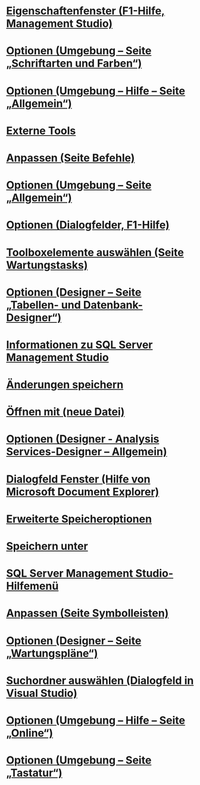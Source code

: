 # [Eigenschaftenfenster (F1-Hilfe, Management Studio)](properties-window-f1-help-management-studio.md)
# [Optionen (Umgebung – Seite „Schriftarten und Farben“)](options-environment-fonts-and-colors-page.md)
# [Optionen (Umgebung – Hilfe – Seite „Allgemein“)](options-environment-help-general-page.md)
# [Externe Tools](external-tools.md)
# [Anpassen (Seite Befehle)](customize-commands-page.md)
# [Optionen (Umgebung – Seite „Allgemein“)](options-environment-general-page.md)
# [Optionen (Dialogfelder, F1-Hilfe)](options-dialog-boxes-f1-help.md)
# [Toolboxelemente auswählen (Seite Wartungstasks)](choose-toolbox-items-maintenance-tasks-page.md)
# [Optionen (Designer – Seite „Tabellen- und Datenbank-Designer“)](options-designers-table-and-database-designers-page.md)
# [Informationen zu SQL Server Management Studio](about-sql-server-management-studio.md)
# [Änderungen speichern](save-changes.md)
# [Öffnen mit (neue Datei)](open-with-new-file.md)
# [Optionen (Designer - Analysis Services-Designer – Allgemein)](options-designers-analysis-services-designers-general.md)
# [Dialogfeld Fenster (Hilfe von Microsoft Document Explorer)](windows-dialog-box-microsoft-document-explorer-help.md)
# [Erweiterte Speicheroptionen](advanced-save-options.md)
# [Speichern unter](save-as.md)
# [SQL Server Management Studio-Hilfemenü](sql-server-management-studio-menu-help.md)
# [Anpassen (Seite Symbolleisten)](customize-toolbars-page.md)
# [Optionen (Designer – Seite „Wartungspläne“)](options-designers-maintenance-plans-page.md)
# [Suchordner auswählen (Dialogfeld in Visual Studio)](choose-search-folders-dialog-box-visual-studio.md)
# [Optionen (Umgebung – Hilfe – Seite „Online“)](options-environment-help-online-page.md)
# [Optionen (Umgebung – Seite „Tastatur“)](options-environment-keyboard-page.md)
